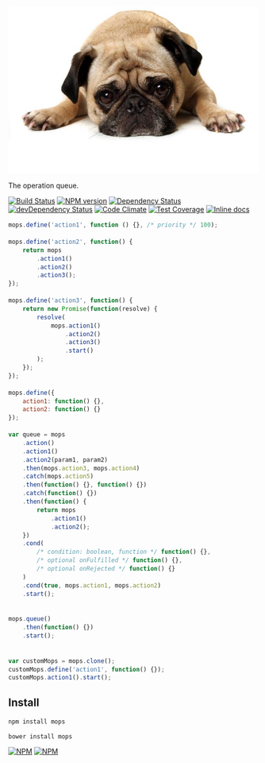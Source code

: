 ![mops](https://github.com/Katochimoto/mops/raw/master/pic.jpg)

The operation queue.

[![Build Status][build]][build-link] [![NPM version][version]][version-link] [![Dependency Status][dependency]][dependency-link] [![devDependency Status][dev-dependency]][dev-dependency-link] [![Code Climate][climate]][climate-link] [![Test Coverage][coverage]][coverage-link] [![Inline docs][inch]][inch-link]

```js
mops.define('action1', function () {}, /* priority */ 100);

mops.define('action2', function() {
    return mops
        .action1()
        .action2()
        .action3();
});

mops.define('action3', function() {
    return new Promise(function(resolve) {
        resolve(
            mops.action1()
                .action2()
                .action3()
                .start()
        );
    });
});

mops.define({
    action1: function() {},
    action2: function() {}
});

var queue = mops
    .action()
    .action1()
    .action2(param1, param2)
    .then(mops.action3, mops.action4)
    .catch(mops.action5)
    .then(function() {}, function() {})
    .catch(function() {})
    .then(function() {
        return mops
            .action1()
            .action2();
    })
    .cond(
        /* condition: boolean, function */ function() {},
        /* optional onFulfilled */ function() {},
        /* optional onRejected */ function() {}
    )
    .cond(true, mops.action1, mops.action2)
    .start();


mops.queue()
    .then(function() {})
    .start();


var customMops = mops.clone();
customMops.define('action1', function() {});
customMops.action1().start();
```

## Install

```
npm install mops
```
```
bower install mops
```

[![NPM](https://nodei.co/npm/mops.png?downloads=true&stars=true)](https://nodei.co/npm/mops/)
[![NPM](https://nodei.co/npm-dl/mops.png)](https://nodei.co/npm/mops/)

[build]: https://travis-ci.org/Katochimoto/mops.svg?branch=master
[build-link]: https://travis-ci.org/Katochimoto/mops
[version]: https://badge.fury.io/js/mops.svg
[version-link]: http://badge.fury.io/js/mops
[dependency]: https://david-dm.org/Katochimoto/mops.svg
[dependency-link]: https://david-dm.org/Katochimoto/mops
[dev-dependency]: https://david-dm.org/Katochimoto/mops/dev-status.svg
[dev-dependency-link]: https://david-dm.org/Katochimoto/mops#info=devDependencies
[climate]: https://codeclimate.com/github/Katochimoto/mops/badges/gpa.svg
[climate-link]: https://codeclimate.com/github/Katochimoto/mops
[coverage]: https://codeclimate.com/github/Katochimoto/mops/badges/coverage.svg
[coverage-link]: https://codeclimate.com/github/Katochimoto/mops
[inch]: https://inch-ci.org/github/Katochimoto/mops.svg?branch=master
[inch-link]: https://inch-ci.org/github/Katochimoto/mops
